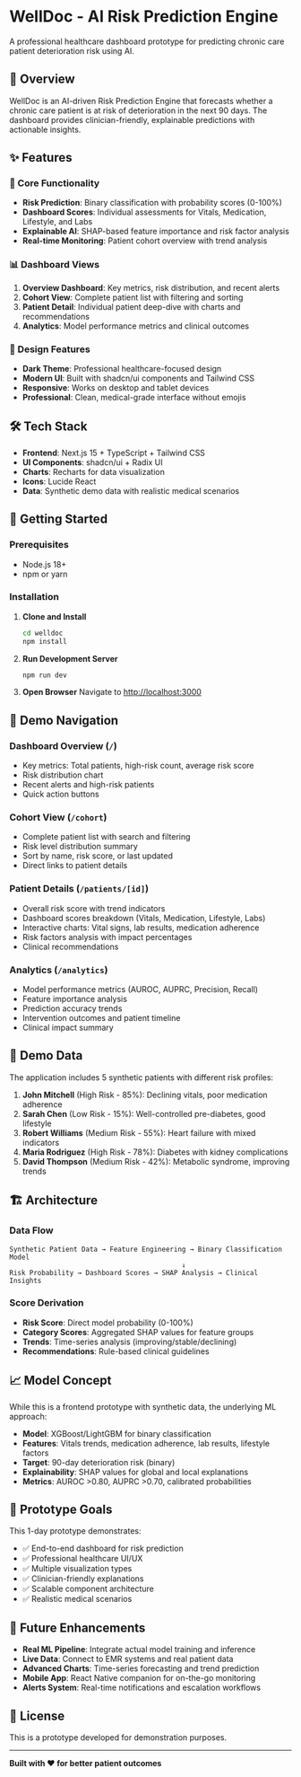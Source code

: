 # WellDoc - AI Risk Prediction Engine

A professional healthcare dashboard prototype for predicting chronic care patient deterioration risk using AI.

## 🏥 Overview

WellDoc is an AI-driven Risk Prediction Engine that forecasts whether a chronic care patient is at risk of deterioration in the next 90 days. The dashboard provides clinician-friendly, explainable predictions with actionable insights.

## ✨ Features

### 🎯 Core Functionality
- **Risk Prediction**: Binary classification with probability scores (0-100%)
- **Dashboard Scores**: Individual assessments for Vitals, Medication, Lifestyle, and Labs
- **Explainable AI**: SHAP-based feature importance and risk factor analysis
- **Real-time Monitoring**: Patient cohort overview with trend analysis

### 📊 Dashboard Views
1. **Overview Dashboard**: Key metrics, risk distribution, and recent alerts
2. **Cohort View**: Complete patient list with filtering and sorting
3. **Patient Detail**: Individual patient deep-dive with charts and recommendations
4. **Analytics**: Model performance metrics and clinical outcomes

### 🎨 Design Features
- **Dark Theme**: Professional healthcare-focused design
- **Modern UI**: Built with shadcn/ui components and Tailwind CSS
- **Responsive**: Works on desktop and tablet devices
- **Professional**: Clean, medical-grade interface without emojis

## 🛠 Tech Stack

- **Frontend**: Next.js 15 + TypeScript + Tailwind CSS
- **UI Components**: shadcn/ui + Radix UI
- **Charts**: Recharts for data visualization
- **Icons**: Lucide React
- **Data**: Synthetic demo data with realistic medical scenarios

## 🚀 Getting Started

### Prerequisites
- Node.js 18+ 
- npm or yarn

### Installation

1. **Clone and Install**
   ```bash
   cd welldoc
   npm install
   ```

2. **Run Development Server**
   ```bash
   npm run dev
   ```

3. **Open Browser**
   Navigate to [http://localhost:3000](http://localhost:3000)

## 📱 Demo Navigation

### Dashboard Overview (`/`)
- Key metrics: Total patients, high-risk count, average risk score
- Risk distribution chart
- Recent alerts and high-risk patients
- Quick action buttons

### Cohort View (`/cohort`)
- Complete patient list with search and filtering
- Risk level distribution summary
- Sort by name, risk score, or last updated
- Direct links to patient details

### Patient Details (`/patients/[id]`)
- Overall risk score with trend indicators
- Dashboard scores breakdown (Vitals, Medication, Lifestyle, Labs)
- Interactive charts: Vital signs, lab results, medication adherence
- Risk factors analysis with impact percentages
- Clinical recommendations

### Analytics (`/analytics`)
- Model performance metrics (AUROC, AUPRC, Precision, Recall)
- Feature importance analysis
- Prediction accuracy trends
- Intervention outcomes and patient timeline
- Clinical impact summary

## 🧪 Demo Data

The application includes 5 synthetic patients with different risk profiles:

1. **John Mitchell** (High Risk - 85%): Declining vitals, poor medication adherence
2. **Sarah Chen** (Low Risk - 15%): Well-controlled pre-diabetes, good lifestyle
3. **Robert Williams** (Medium Risk - 55%): Heart failure with mixed indicators
4. **Maria Rodriguez** (High Risk - 78%): Diabetes with kidney complications
5. **David Thompson** (Medium Risk - 42%): Metabolic syndrome, improving trends

## 🏗 Architecture

### Data Flow
```
Synthetic Patient Data → Feature Engineering → Binary Classification Model
                                           ↓
Risk Probability → Dashboard Scores → SHAP Analysis → Clinical Insights
```

### Score Derivation
- **Risk Score**: Direct model probability (0-100%)
- **Category Scores**: Aggregated SHAP values for feature groups
- **Trends**: Time-series analysis (improving/stable/declining)
- **Recommendations**: Rule-based clinical guidelines

## 📈 Model Concept

While this is a frontend prototype with synthetic data, the underlying ML approach:

- **Model**: XGBoost/LightGBM for binary classification
- **Features**: Vitals trends, medication adherence, lab results, lifestyle factors
- **Target**: 90-day deterioration risk (binary)
- **Explainability**: SHAP values for global and local explanations
- **Metrics**: AUROC >0.80, AUPRC >0.70, calibrated probabilities

## 🎯 Prototype Goals

This 1-day prototype demonstrates:
- ✅ End-to-end dashboard for risk prediction
- ✅ Professional healthcare UI/UX
- ✅ Multiple visualization types
- ✅ Clinician-friendly explanations
- ✅ Scalable component architecture
- ✅ Realistic medical scenarios

## 🔮 Future Enhancements

- **Real ML Pipeline**: Integrate actual model training and inference
- **Live Data**: Connect to EMR systems and real patient data
- **Advanced Charts**: Time-series forecasting and trend prediction
- **Mobile App**: React Native companion for on-the-go monitoring
- **Alerts System**: Real-time notifications and escalation workflows

## 📄 License

This is a prototype developed for demonstration purposes.

---

**Built with ❤️ for better patient outcomes**
